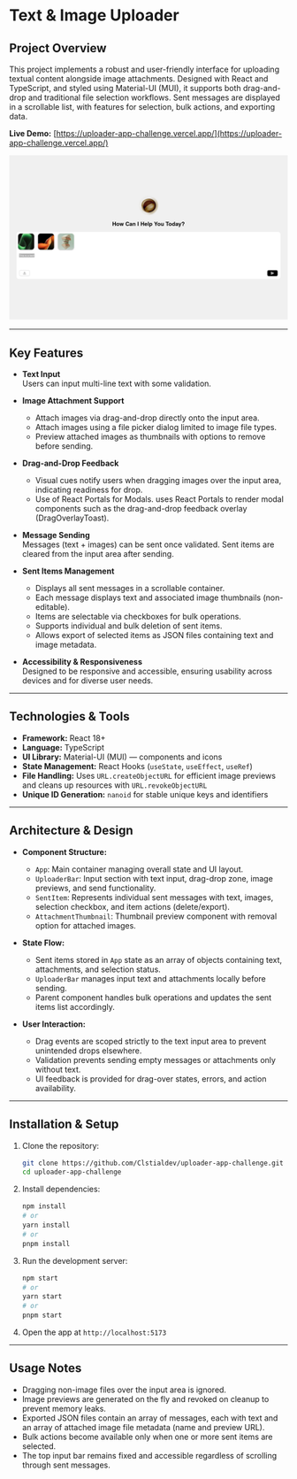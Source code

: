 # Text & Image Uploader

## Project Overview

This project implements a robust and user-friendly interface for uploading textual content alongside image attachments. Designed with React and TypeScript, and styled using Material-UI (MUI), it supports both drag-and-drop and traditional file selection workflows. Sent messages are displayed in a scrollable list, with features for selection, bulk actions, and exporting data.

**Live Demo:** [https://uploader-app-challenge.vercel.app/](https://uploader-app-challenge.vercel.app/)

![App Screenshot](screenshot.png "App Screenshot")

---

## Key Features

- **Text Input**  
  Users can input multi-line text with some validation.

- **Image Attachment Support**

  - Attach images via drag-and-drop directly onto the input area.
  - Attach images using a file picker dialog limited to image file types.
  - Preview attached images as thumbnails with options to remove before sending.

- **Drag-and-Drop Feedback**

  - Visual cues notify users when dragging images over the input area, indicating readiness for drop.
  - Use of React Portals for Modals. uses React Portals to render modal components such as the drag-and-drop feedback overlay (DragOverlayToast).

- **Message Sending**  
  Messages (text + images) can be sent once validated. Sent items are cleared from the input area after sending.

- **Sent Items Management**

  - Displays all sent messages in a scrollable container.
  - Each message displays text and associated image thumbnails (non-editable).
  - Items are selectable via checkboxes for bulk operations.
  - Supports individual and bulk deletion of sent items.
  - Allows export of selected items as JSON files containing text and image metadata.

- **Accessibility & Responsiveness**  
  Designed to be responsive and accessible, ensuring usability across devices and for diverse user needs.

---

## Technologies & Tools

- **Framework:** React 18+
- **Language:** TypeScript
- **UI Library:** Material-UI (MUI) — components and icons
- **State Management:** React Hooks (`useState`, `useEffect`, `useRef`)
- **File Handling:** Uses `URL.createObjectURL` for efficient image previews and cleans up resources with `URL.revokeObjectURL`
- **Unique ID Generation:** `nanoid` for stable unique keys and identifiers

---

## Architecture & Design

- **Component Structure:**

  - `App`: Main container managing overall state and UI layout.
  - `UploaderBar`: Input section with text input, drag-drop zone, image previews, and send functionality.
  - `SentItem`: Represents individual sent messages with text, images, selection checkbox, and item actions (delete/export).
  - `AttachmentThumbnail`: Thumbnail preview component with removal option for attached images.

- **State Flow:**

  - Sent items stored in `App` state as an array of objects containing text, attachments, and selection status.
  - `UploaderBar` manages input text and attachments locally before sending.
  - Parent component handles bulk operations and updates the sent items list accordingly.

- **User Interaction:**
  - Drag events are scoped strictly to the text input area to prevent unintended drops elsewhere.
  - Validation prevents sending empty messages or attachments only without text.
  - UI feedback is provided for drag-over states, errors, and action availability.

---

## Installation & Setup

1. Clone the repository:

   ```bash
   git clone https://github.com/Clstialdev/uploader-app-challenge.git
   cd uploader-app-challenge
   ```

2. Install dependencies:

   ```bash
   npm install
   # or
   yarn install
   # or
   pnpm install
   ```

3. Run the development server:

   ```bash
   npm start
   # or
   yarn start
   # or
   pnpm start
   ```

4. Open the app at `http://localhost:5173`

---

## Usage Notes

- Dragging non-image files over the input area is ignored.
- Image previews are generated on the fly and revoked on cleanup to prevent memory leaks.
- Exported JSON files contain an array of messages, each with text and an array of attached image file metadata (name and preview URL).
- Bulk actions become available only when one or more sent items are selected.
- The top input bar remains fixed and accessible regardless of scrolling through sent messages.
